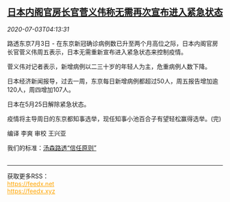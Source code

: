 <!--1593750200000-->
[日本内阁官房长官菅义伟称无需再次宣布进入紧急状态](https://cn.reuters.com/article/japan-epidemic-situation-0703-fri-idCNKBS2440DK)
------

<div><i>2020-07-03T04:13:31</i></div><div class="StandardArticleBody_body"><p>路透东京7月3日 - 在东京新冠确诊病例数已升至两个月高位之际，日本内阁官房长官菅义伟周五表示，日本无需重新宣布进入紧急状态来控制疫情。 </p><p>菅义伟对记者表示，新增病例以二三十岁的年轻人为主，危重病例人数下降。 </p><p>日本经济新闻报导，过去一周，东京每日新增病例都超过50人，周五报告增加逾120人，周四增加107人。 </p><p>日本在5月25日解除紧急状态。 </p><p>疫情将主导周日的东京都知事选举，现任知事小池百合子有望轻松赢得选举。(完)  </p><div class="Attribution_container"><div class="Attribution_attribution"><p class="Attribution_content">编译 李爽  审校 王兴亚 </p></div></div><div class="StandardArticleBody_trustBadgeContainer"><span class="StandardArticleBody_trustBadgeTitle">我们的标准：</span><span class="trustBadgeUrl"><a href="https://www.thomsonreuters.cn/content/dam/openweb/documents/pdf/china/brochures/about-us-1.pdf">汤森路透“信任原则”</a></span></div></div><br><hr><div>获取更多RSS：<br><a href="https://feedx.net" style="color:orange" target="_blank">https://feedx.net</a> <br><a href="https://feedx.xyz" style="color:orange" target="_blank">https://feedx.xyz</a><br></div>

